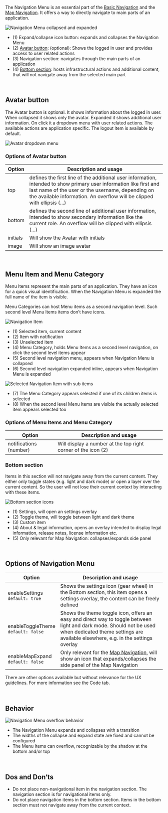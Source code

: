 The Navigation Menu is an essential part of the [Basic Navigation](./basic-navigation.md) and the [Map Navigation](./map-navigation.md). It offers a way to directly navigate to main parts of an application. 

![Navigation Menu collapsed and expanded](https://www.figma.com/file/wEptRgAezDU1z80Cn3eZ0o/iX-Pattern-Illustrations?type=design&node-id=990-122297&mode=design&t=JbZngO5IAS8hvpTb-11)

- (1) Expand/collapse icon button: expands and collapses the Navigation Menu
- (2) [Avatar button](#avatar-button): (optional): Shows the logged in user and provides access to user related actions
- (3) Navigation section: navigates through the main parts of an application
- (4) [Bottom section](#bottom-section): hosts infrastructural actions and additional content, that will not navigate away from the selected main part

<br>

## Avatar button

The Avatar button is optional. It shows information about the logged in user. When collapsed it shows only the avatar. Expanded it shows additional user information. On click it a dropdown menu with user related actions. The available actions are application specific. The logout item is available by default.

![Avatar dropdown menu](https://www.figma.com/file/wEptRgAezDU1z80Cn3eZ0o/iX-Pattern-Illustrations?type=design&node-id=1013-70909&mode=design&t=Ch2wsi2EtQ3sPBpS-11)

### Options of Avatar button
| Option                    | Description and usage                                                                                        |
| -------------------------- | ------------------------------------------------------------------------------------------------------------ |
| top | defines the first line of the additional user information, intended to show primary user information like first and last name of the user or the username, depending on the available information. An overflow will be clipped with ellipsis (...) |
| bottom | defines the second line of additional user information, intended to show secondary information like the current role. An overflow will be clipped with ellipsis (...) |
| initials | Will show the Avatar with initials |
| image | Will show an image avatar |

<br>

## Menu Item and Menu Category
Menu Items represent the main parts of an application. They have an icon for a quick visual identification. When the Navigation Menu is expanded the full name of the item is visible. 

Menu Categories can host Menu items as a second navigation level. Such second level Menu Items items don’t have icons.

![Navigation Item](https://www.figma.com/file/wEptRgAezDU1z80Cn3eZ0o/iX-Pattern-Illustrations?type=design&node-id=998-67465&mode=design&t=puecEZZMJ24R1ngI-11)

- (1) Selected item, current content
- (2) Item with notification
- (3) Unselected item
- (4) Menu Category, holds Menu Items as a second level navigation, on click the second level items appear 
- (5) Second level navigation menu, appears when Navigation Menu is collapsed
- (6) Second level navigation expanded inline, appears when Navigation Menu is expanded

![Selected Navigation Item with sub items](https://www.figma.com/file/wEptRgAezDU1z80Cn3eZ0o/iX-Pattern-Illustrations?type=design&node-id=1005-10267&mode=design&t=ljAWsgheUZngQeQG-11)

- (7) The Menu Category appears selected if one of its children items is selected
- (8) When the second level Menu Items are visible the actually selected item appears selected too

### Options of Menu Items and Menu Category 

| Option                    | Description and usage                                                                                        |
| -------------------------- | ------------------------------------------------------------------------------------------------------------ |
| notifications (number) | Will display a number at the top right corner of the icon (2)|



### Bottom section
Items in this section will not navigate away from the current content. They either only toggle states (e.g. light and dark mode) or open a layer over the current content. So the user will not lose their current context by interacting with these items.

![Bottom section icons](https://www.figma.com/file/wEptRgAezDU1z80Cn3eZ0o/iX-Pattern-Illustrations?type=design&node-id=1005-10817&mode=design&t=ljAWsgheUZngQeQG-11)

- (1) Settings, will open an settings overlay
- (2) Toggle theme, will toggle between light and dark theme
- (3) Custom item
- (4) About & legal information, opens an overlay intended to display legal information, release notes, license information etc.
- (5) Only relevant for Map Navigation: collapses/expands side panel

<br>

## Options of Navigation Menu

| Option                    | Description and usage                                                                                        |
| -------------------------- | ------------------------------------------------------------------------------------------------------------ |
| enableSettings <br> `default: true` | Shows the settings icon (gear wheel) in the Bottom section, this item opens a settings overlay, the content can be freely defined|
| enableToggleTheme <br> `default: false` | Shows the theme toggle icon, offers an easy and direct way to toggle between light and dark mode. Should not be used when dedicated theme settings are available elsewhere, e.g. in the settings overlay
| enableMapExpand <br> `default: false`| Only relevant for the [Map Navigation](./map-navigation.md), will show an icon that expands/collapses the side panel of the Map Navigation

There are other options available but without relevance for the UX guidelines. For more information see the Code tab.  

<br>

## Behavior

![Navigation Menu overflow behavior](https://www.figma.com/file/wEptRgAezDU1z80Cn3eZ0o/iX-Pattern-Illustrations?type=design&node-id=1013-68267&mode=design&t=RG8M7S3eIKxiDqv5-11)

- The Navigation Menu expands and collapses with a transition
- The widths of the collapse and expand state are fixed and cannot be configured
- The Menu Items can overflow, recognizable by the shadow at the bottom and/or top 

<br>

## Dos and Don‘ts
- Do not place non-navigational item in the navigation section. The navigation section is for navigational items only.
- Do not place navigation items in the bottom section. Items in the bottom section must not navigate away from the current context.
